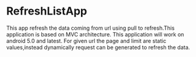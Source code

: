 # RefreshListApp
This app refresh the data coming from url using pull to refresh.This application is based on MVC architecture. 
This application will work on android 5.0 and latest.
For given url the page and limit are static values,instead dynamically request can be generated to refresh the data.  

